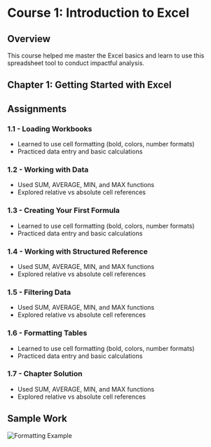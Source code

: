 # Course 1: Introduction to Excel

## Overview
This course helped me master the Excel basics and learn to use this spreadsheet tool to conduct impactful analysis.

## Chapter 1: Getting Started with Excel

## Assignments
### 1.1 - Loading Workbooks
- Learned to use cell formatting (bold, colors, number formats)
- Practiced data entry and basic calculations

### 1.2 - Working with Data
- Used SUM, AVERAGE, MIN, and MAX functions
- Explored relative vs absolute cell references

### 1.3 - Creating Your First Formula
- Learned to use cell formatting (bold, colors, number formats)
- Practiced data entry and basic calculations

### 1.4 - Working with Structured Reference
- Used SUM, AVERAGE, MIN, and MAX functions
- Explored relative vs absolute cell references

### 1.5 - Filtering Data
- Used SUM, AVERAGE, MIN, and MAX functions
- Explored relative vs absolute cell references

### 1.6 - Formatting Tables
- Learned to use cell formatting (bold, colors, number formats)
- Practiced data entry and basic calculations

### 1.7 - Chapter Solution
- Used SUM, AVERAGE, MIN, and MAX functions
- Explored relative vs absolute cell references

## Sample Work
![Formatting Example](./screenshots/formatting_example.png)
